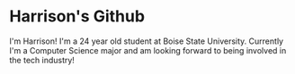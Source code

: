 # Harrison's Github
I'm Harrison! I'm a 24 year old student at Boise State University. Currently I'm a Computer Science major and am looking forward to being involved in the tech industry! 
